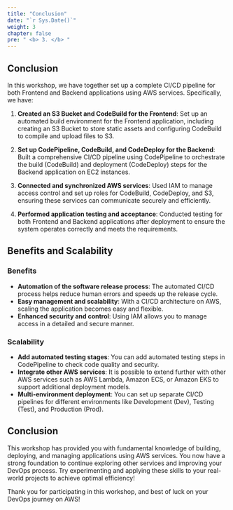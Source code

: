 ```yaml
---
title: "Conclusion"
date: "`r Sys.Date()`"
weight: 3
chapter: false
pre: " <b> 3. </b> "
---
```

## Conclusion

In this workshop, we have together set up a complete CI/CD pipeline for both Frontend and Backend applications using AWS services. Specifically, we have:

1. **Created an S3 Bucket and CodeBuild for the Frontend**: Set up an automated build environment for the Frontend application, including creating an S3 Bucket to store static assets and configuring CodeBuild to compile and upload files to S3.

2. **Set up CodePipeline, CodeBuild, and CodeDeploy for the Backend**: Built a comprehensive CI/CD pipeline using CodePipeline to orchestrate the build (CodeBuild) and deployment (CodeDeploy) steps for the Backend application on EC2 instances.

3. **Connected and synchronized AWS services**: Used IAM to manage access control and set up roles for CodeBuild, CodeDeploy, and S3, ensuring these services can communicate securely and efficiently.

4. **Performed application testing and acceptance**: Conducted testing for both Frontend and Backend applications after deployment to ensure the system operates correctly and meets the requirements.

## Benefits and Scalability

### Benefits

- **Automation of the software release process**: The automated CI/CD process helps reduce human errors and speeds up the release cycle.
- **Easy management and scalability**: With a CI/CD architecture on AWS, scaling the application becomes easy and flexible.
- **Enhanced security and control**: Using IAM allows you to manage access in a detailed and secure manner.

### Scalability

- **Add automated testing stages**: You can add automated testing steps in CodePipeline to check code quality and security.
- **Integrate other AWS services**: It is possible to extend further with other AWS services such as AWS Lambda, Amazon ECS, or Amazon EKS to support additional deployment models.
- **Multi-environment deployment**: You can set up separate CI/CD pipelines for different environments like Development (Dev), Testing (Test), and Production (Prod).

## Conclusion

This workshop has provided you with fundamental knowledge of building, deploying, and managing applications using AWS services. You now have a strong foundation to continue exploring other services and improving your DevOps process. Try experimenting and applying these skills to your real-world projects to achieve optimal efficiency!

Thank you for participating in this workshop, and best of luck on your DevOps journey on AWS!
